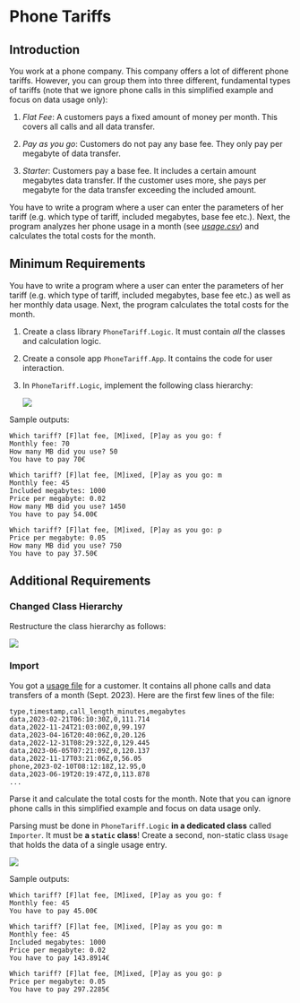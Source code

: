 # Phone Tariffs

## Introduction

You work at a phone company. This company offers a lot of different phone tariffs. However, you can group them into three different, fundamental types of tariffs (note that we ignore phone calls in this simplified example and focus on data usage only):

1. _Flat Fee_: A customers pays a fixed amount of money per month. This covers all calls and all data transfer.

2. _Pay as you go_: Customers do not pay any base fee. They only pay per megabyte of data transfer.

3. _Starter_: Customers pay a base fee. It includes a certain amount megabytes data transfer. If the customer uses more, she pays per megabyte for the data transfer exceeding the included amount.

You have to write a program where a user can enter the parameters of her tariff (e.g. which type of tariff, included megabytes, base fee etc.). Next, the program analyzes her phone usage in a month (see [_usage.csv_](./usage.csv)) and calculates the total costs for the month.

## Minimum Requirements

You have to write a program where a user can enter the parameters of her tariff (e.g. which type of tariff, included megabytes, base fee etc.) as well as her monthly data usage. Next, the program calculates the total costs for the month.

1. Create a class library `PhoneTariff.Logic`. It must contain _all_ the classes and calculation logic.

2. Create a console app `PhoneTariff.App`. It contains the code for user interaction.

3. In `PhoneTariff.Logic`, implement the following class hierarchy:

    [![](https://mermaid.ink/img/pako:eNqtk01Lw0AQhv9K2JNC29hE0zZ4EbXioVDQi5LLZHeSLGyyYT-Koea_u0nTD6iHIu5ll5l3n3l3mN0SKhmSmFABWj9xyBWUSeW59Q6KZ5l3_z0ee2toHvSHtC_yPLcUYJaI54kV_0K2C_f0IbndhboFqTYKqPEYUl6C8B5BUOt46IBXTNpUoFdiDmljUF_vLranyKOxE-yetlac4hrVaiAcFXKDSnGGfy88vPqXqitZmUI0h5b8T72-mRdWG3ivFRWWIds_X1_SoXPNhVbJiJSoSuDMTVNvNCGmwBITErsjwwysMAlJqtZJbc0c8ZlxIxWJMxAaRwSskW9NRUlslMW9aBjKg0pIYOgubYlp6m50c66NQ1JZZTzv4lYJFy6MqXXs-116knNT2HRCZelrzgpQptgsIj8KojkEIUazEO7CkNF0uphnwe00Y7ObaQCkbUekhupTyqMB7F2vhn_Tbe0POiUTXA?type=png)](https://mermaid.live/edit#pako:eNqtk01Lw0AQhv9K2JNC29hE0zZ4EbXioVDQi5LLZHeSLGyyYT-Koea_u0nTD6iHIu5ll5l3n3l3mN0SKhmSmFABWj9xyBWUSeW59Q6KZ5l3_z0ee2toHvSHtC_yPLcUYJaI54kV_0K2C_f0IbndhboFqTYKqPEYUl6C8B5BUOt46IBXTNpUoFdiDmljUF_vLranyKOxE-yetlac4hrVaiAcFXKDSnGGfy88vPqXqitZmUI0h5b8T72-mRdWG3ivFRWWIds_X1_SoXPNhVbJiJSoSuDMTVNvNCGmwBITErsjwwysMAlJqtZJbc0c8ZlxIxWJMxAaRwSskW9NRUlslMW9aBjKg0pIYOgubYlp6m50c66NQ1JZZTzv4lYJFy6MqXXs-116knNT2HRCZelrzgpQptgsIj8KojkEIUazEO7CkNF0uphnwe00Y7ObaQCkbUekhupTyqMB7F2vhn_Tbe0POiUTXA)

Sample outputs:

```text
Which tariff? [F]lat fee, [M]ixed, [P]ay as you go: f
Monthly fee: 70
How many MB did you use? 50
You have to pay 70€
```

```text
Which tariff? [F]lat fee, [M]ixed, [P]ay as you go: m
Monthly fee: 45
Included megabytes: 1000
Price per megabyte: 0.02
How many MB did you use? 1450
You have to pay 54.00€
```

```text
Which tariff? [F]lat fee, [M]ixed, [P]ay as you go: p
Price per megabyte: 0.05
How many MB did you use? 750
You have to pay 37.50€
```

## Additional Requirements

### Changed Class Hierarchy

Restructure the class hierarchy as follows:

[![](https://mermaid.ink/img/pako:eNqtk1tLwzAUx79KyZPCLm7VXYov3iY-DAYKovTlNDltA2lTchmW2e9uunZbZYJDzEvCye_888_JyYZQyZAEhArQ-p5DoiALc8-NF1A8jr3rz37fW0F5o9-kfZTHe836lZv0FjQuELtIJ9zQCwHmN2bJP5A1xNZWy22aUD0g0kYBNR5DyjMQ3h0Iap10LXLGpI0EehkmEJUG9XmTWHUlDzfqyO7UVopTXKFatgoHQq5RKc7w7wcf3fmH85cyN6ko93X6JtBWcPOfprYV7xppcp5yKixDtquDPqVUx8yJdkiPZKgy4Mz149ZMSEyKGYYkcEuGMVhhQhLmlUNtwZziA-NGKhLEIDT2CFgjn8ucksAoizuobes9JSQwdEkbYsqibv6Ea-MkqcxjntRxq4QLp8YUOhgO6-1B4l7MRgMqs6HmLAVl0vV8MpyMJzMY-ziZ-nDl-4xGo_ksHl-OYja9GI2BVFWPFJC_S3kwgFvXy_bn1VP1BWUZKrY?type=png)](https://mermaid.live/edit#pako:eNqtk1tLwzAUx79KyZPCLm7VXYov3iY-DAYKovTlNDltA2lTchmW2e9uunZbZYJDzEvCye_888_JyYZQyZAEhArQ-p5DoiALc8-NF1A8jr3rz37fW0F5o9-kfZTHe836lZv0FjQuELtIJ9zQCwHmN2bJP5A1xNZWy22aUD0g0kYBNR5DyjMQ3h0Iap10LXLGpI0EehkmEJUG9XmTWHUlDzfqyO7UVopTXKFatgoHQq5RKc7w7wcf3fmH85cyN6ko93X6JtBWcPOfprYV7xppcp5yKixDtquDPqVUx8yJdkiPZKgy4Mz149ZMSEyKGYYkcEuGMVhhQhLmlUNtwZziA-NGKhLEIDT2CFgjn8ucksAoizuobes9JSQwdEkbYsqibv6Ea-MkqcxjntRxq4QLp8YUOhgO6-1B4l7MRgMqs6HmLAVl0vV8MpyMJzMY-ziZ-nDl-4xGo_ksHl-OYja9GI2BVFWPFJC_S3kwgFvXy_bn1VP1BWUZKrY)

### Import

You got a [usage file](./usage.csv) for a customer. It contains all phone calls and data transfers of a month (Sept. 2023). Here are the first few lines of the file:

```csv
type,timestamp,call_length_minutes,megabytes
data,2023-02-21T06:10:30Z,0,111.714
data,2022-11-24T21:03:00Z,0,99.197
data,2023-04-16T20:40:06Z,0,20.126
data,2022-12-31T08:29:32Z,0,129.445
data,2023-06-05T07:21:09Z,0,120.137
data,2022-11-17T03:21:06Z,0,56.05
phone,2023-02-10T08:12:18Z,12.95,0
data,2023-06-19T20:19:47Z,0,113.878
...
```

Parse it and calculate the total costs for the month. Note that you can ignore phone calls in this simplified example and focus on data usage only.

Parsing must be done in `PhoneTariff.Logic` **in a dedicated class** called `Importer`. It must be **a `static` class**! Create a second, non-static class `Usage` that holds the data of a single usage entry.

[![](https://mermaid.ink/img/pako:eNplUctOwzAQ_JXIJ5CqhiaQtrlSDkiUC-UC4bCxN44lPyJ7g1RV-XecNFAQe_BjZrw7uz4x7gSyknENIewUSA-mskmMCUleA0g8nZExAnllZXI4dngBd0B4UAaTcQkEprtwwvW1xuQetH5CK6n9R-1RQn0kDGdm-F3-0XTOE_o_DoAUPxt7_5gV0-1qNtcojc9g8PonIVswg96AErHVKVfFqEWDFSvjUWADvaaKVXaI0r4TsaEHoch5VjagAy4Y9ORejpazknyP36J5Yj8q7UBgfHRiFCcUi0kVKKbkzjZKjnjvdYRboi6UaTrSS6mo7esldyYNSrTgqf3cFmmRFRvIcizWOdzlueD1artpsttVI9Y3qwzYMCxYB_bNuYsBnFzv508dt-ELSrieFw?type=png)](https://mermaid.live/edit#pako:eNplUctOwzAQ_JXIJ5CqhiaQtrlSDkiUC-UC4bCxN44lPyJ7g1RV-XecNFAQe_BjZrw7uz4x7gSyknENIewUSA-mskmMCUleA0g8nZExAnllZXI4dngBd0B4UAaTcQkEprtwwvW1xuQetH5CK6n9R-1RQn0kDGdm-F3-0XTOE_o_DoAUPxt7_5gV0-1qNtcojc9g8PonIVswg96AErHVKVfFqEWDFSvjUWADvaaKVXaI0r4TsaEHoch5VjagAy4Y9ORejpazknyP36J5Yj8q7UBgfHRiFCcUi0kVKKbkzjZKjnjvdYRboi6UaTrSS6mo7esldyYNSrTgqf3cFmmRFRvIcizWOdzlueD1artpsttVI9Y3qwzYMCxYB_bNuYsBnFzv508dt-ELSrieFw)

Sample outputs:

```text
Which tariff? [F]lat fee, [M]ixed, [P]ay as you go: f
Monthly fee: 45
You have to pay 45.00€
```

```text
Which tariff? [F]lat fee, [M]ixed, [P]ay as you go: m
Monthly fee: 45
Included megabytes: 1000
Price per megabyte: 0.02
You have to pay 143.8914€
```

```text
Which tariff? [F]lat fee, [M]ixed, [P]ay as you go: p
Price per megabyte: 0.05
You have to pay 297.2285€
```
